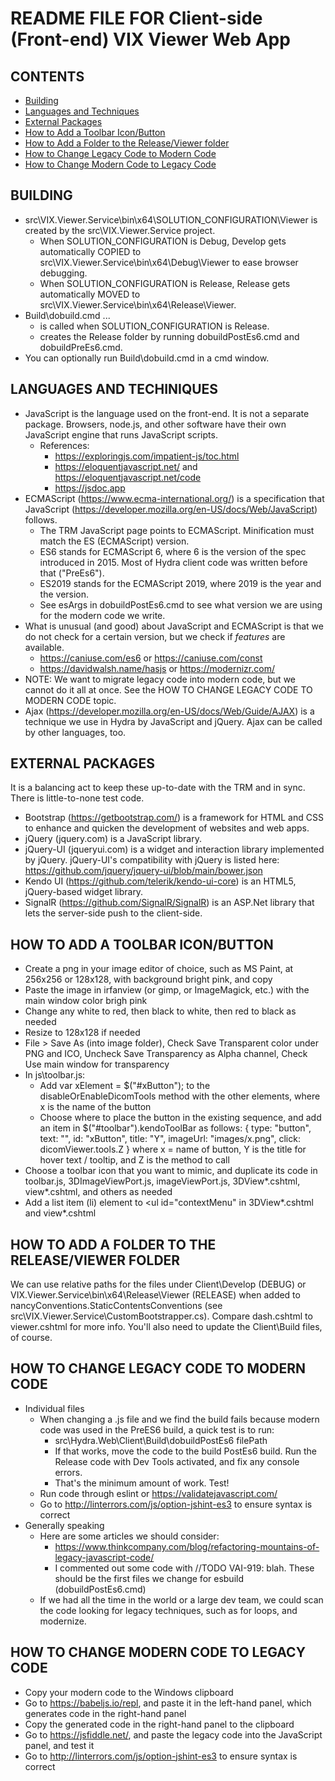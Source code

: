 # README FILE FOR Client-side (Front-end) VIX Viewer Web App

## CONTENTS
- [Building](#BUILDING)
- [Languages and Techniques](#LANGUAGES_AND_TECHNIQUES)
- [External Packages](#EXTERNAL_PACKAGES)
- [How to Add a Toolbar Icon/Button](#TOOLBAR_ICON)
- [How to Add a Folder to the Release/Viewer folder](#ADD_DEPLOY_FOLDER)
- [How to Change Legacy Code to Modern Code](#LEGACY_TO_MODERN)
- [How to Change Modern Code to Legacy Code](#MODERN_TO_LEGACY)

## BUILDING<a name="BUILDING"></a>
- src\VIX.Viewer.Service\bin\x64\SOLUTION_CONFIGURATION\Viewer is created by the src\VIX.Viewer.Service project.
  - When SOLUTION_CONFIGURATION is Debug, Develop gets automatically COPIED to src\VIX.Viewer.Service\bin\x64\Debug\Viewer to ease browser debugging.
  - When SOLUTION_CONFIGURATION is Release, Release gets automatically MOVED to src\VIX.Viewer.Service\bin\x64\Release\Viewer.
- Build\dobuild.cmd ...
  - is called when SOLUTION_CONFIGURATION is Release.
  - creates the Release folder by running dobuildPostEs6.cmd and dobuildPreEs6.cmd.
- You can optionally run Build\dobuild.cmd in a cmd window.

## LANGUAGES AND TECHINIQUES<a name="LANGUAGES_AND_TECHNIQUES"></a>
- JavaScript is the language used on the front-end. It is not a separate package. Browsers, node.js, and other software have their own JavaScript engine that runs JavaScript scripts.
  - References:
    - https://exploringjs.com/impatient-js/toc.html
    - https://eloquentjavascript.net/ and https://eloquentjavascript.net/code
    - https://jsdoc.app
- ECMAScript (https://www.ecma-international.org/) is a specification that JavaScript (https://developer.mozilla.org/en-US/docs/Web/JavaScript) follows.
  - The TRM JavaScript page points to ECMAScript. Minification must match the ES (ECMAScript) version.
  - ES6 stands for ECMAScript 6, where 6 is the version of the spec introduced in 2015. Most of Hydra client code was written before that ("PreEs6").
  - ES2019 stands for the ECMAScript 2019, where 2019 is the year and the version.
  - See esArgs in dobuildPostEs6.cmd to see what version we are using for the modern code we write.
- What is unusual (and good) about JavaScript and ECMAScript is that we do not check for a certain version, but we check if *features* are available.
  - https://caniuse.com/es6 or https://caniuse.com/const
  - https://davidwalsh.name/hasjs or https://modernizr.com/
- NOTE: We want to migrate legacy code into modern code, but we cannot do it all at once. See the HOW TO CHANGE LEGACY CODE TO MODERN CODE topic.
- Ajax (https://developer.mozilla.org/en-US/docs/Web/Guide/AJAX) is a technique we use in Hydra by JavaScript and jQuery. Ajax can be called by other languages, too.

## EXTERNAL PACKAGES<a name="EXTERNAL_PACKAGES"></a>
It is a balancing act to keep these up-to-date with the TRM and in sync. There is little-to-none test code.
- Bootstrap (https://getbootstrap.com/) is a framework for HTML and CSS to enhance and quicken the development of websites and web apps.
- jQuery (jquery.com) is a JavaScript library.
- jQuery-UI (jqueryui.com) is a widget and interaction library implemented by jQuery. jQuery-UI's compatibility with jQuery is listed here: https://github.com/jquery/jquery-ui/blob/main/bower.json
- Kendo UI (https://github.com/telerik/kendo-ui-core) is an HTML5, jQuery-based widget library.
- SignalR (https://github.com/SignalR/SignalR) is an ASP.Net library that lets the server-side push to the client-side.

## HOW TO ADD A TOOLBAR ICON/BUTTON<a name="TOOLBAR_ICON"></a>
- Create a png in your image editor of choice, such as MS Paint, at 256x256 or 128x128, with background bright pink, and copy
- Paste the image in irfanview (or gimp, or ImageMagick, etc.) with the main window color brigh pink
- Change any white to red, then black to white, then red to black as needed
- Resize to 128x128 if needed
- File > Save As (into image folder), Check Save Transparent color under PNG and ICO, Uncheck Save Transparency as Alpha channel, Check Use main window for transparency
- In js\toolbar.js:
  - Add var xElement = $("#xButton"); to the disableOrEnableDicomTools method with the other elements, where x is the name of the button
  - Choose where to place the button in the existing sequence, and add an item in $("#toolbar").kendoToolBar as follows:
    {
       type: "button",
       text: "",
       id: "xButton",
       title: "Y",
       imageUrl: "images/x.png",
       click: dicomViewer.tools.Z
    }
    where x = name of button, Y is the title for hover text / tooltip, and Z is the method to call
- Choose a toolbar icon that you want to mimic, and duplicate its code in toolbar.js, 3DImageViewPort.js, imageViewPort.js, 3DView*.cshtml, view*.cshtml, and others as needed
- Add a list item (li) element to <ul id="contextMenu" in 3DView*.cshtml and view*.cshtml

## HOW TO ADD A FOLDER TO THE RELEASE/VIEWER FOLDER<a name="ADD_DEPLOY_FOLDER"></a>
We can use relative paths for the files under Client\Develop (DEBUG) or VIX.Viewer.Service\bin\x64\Release\Viewer (RELEASE) when added to 
nancyConventions.StaticContentsConventions (see src\VIX.Viewer.Service\CustomBootstrapper.cs). Compare dash.cshtml to viewer.cshtml for more info.
You'll also need to update the Client\Build files, of course.

## HOW TO CHANGE LEGACY CODE TO MODERN CODE<a name="LEGACY_TO_MODERN"></a>
- Individual files
  - When changing a .js file and we find the build fails because modern code was used in the PreES6 build, a quick test is to run:
    - src\Hydra.Web\Client\Build\dobuildPostEs6 filePath
    - If that works, move the code to the build PostEs6 build. Run the Release code with Dev Tools activated, and fix any console errors.
    - That's the minimum amount of work. Test!
  - Run code through eslint or https://validatejavascript.com/
  - Go to http://linterrors.com/js/option-jshint-es3 to ensure syntax is correct
- Generally speaking
  - Here are some articles we should consider:
    - https://www.thinkcompany.com/blog/refactoring-mountains-of-legacy-javascript-code/
    - I commented out some code with //TODO VAI-919: blah. These should be the first files we change for esbuild (dobuildPostEs6.cmd)
  - If we had all the time in the world or a large dev team, we could scan the code looking for legacy techniques, such as for loops, and modernize.

## HOW TO CHANGE MODERN CODE TO LEGACY CODE<a name="MODERN_TO_LEGACY"></a>
- Copy your modern code to the Windows clipboard
- Go to https://babeljs.io/repl, and paste it in the left-hand panel, which generates code in the right-hand panel
- Copy the generated code in the right-hand panel to the clipboard
- Go to https://jsfiddle.net/, and paste the legacy code into the JavaScript panel, and test it
- Go to http://linterrors.com/js/option-jshint-es3 to ensure syntax is correct
